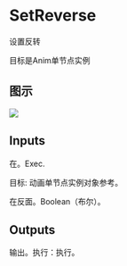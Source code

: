 # SetReverse

设置反转

目标是Anim单节点实例

## 图示

![]($-20221218-17505502.png)

## Inputs

在。Exec.

目标: 动画单节点实例对象参考。

在反面。Boolean（布尔）。 

## Outputs

输出。执行：执行。
